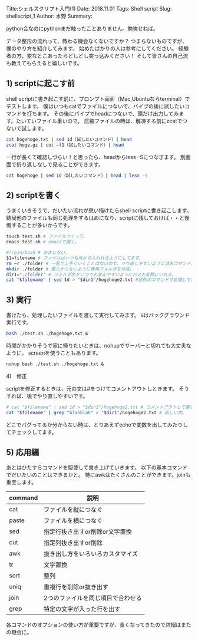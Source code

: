 Title:シェルスクリプト入門(1)
Date: 2018.11.01
Tags: Shell script
Slug: shellscript_1
Author: 水野
Summary:

python会なのにpythonまだ触ったことありません。勉強せねば。

データ整形の流れって、教わる機会なくないですか？
つまらないものですが、僕のやり方を紹介してみます。
始めたばかりの人は参考にしてください。
経験者の方、変なとこあったらどしどし突っ込みください！
そして皆さんの自己流も教えてもらえると嬉しいです。


## 1) scriptに起こす前
shell scriptに書き起こす前に、プロンプト画面（Mac,Ubuntuならterminal）でテストします。
僕はいつもcatでファイルにつないで、パイプの後に試したいコマンドを打ちます。
その後にパイプでheadにつないで、頭だけ出力してみます。たいていファイル重いので。
圧縮ファイルの時は、解凍する前にzcatでつないで試します。

```bash
cat hogehoge.txt | sed 1d（試したいコマンド）| head
zcat hoge.gz | cut –f1（試したいコマンド）| head
```

一行が長くて確認しづらい！と思ったら、headからless –Sにつなぎます。
別画面で折り返しなしで見ることができます。

```bash
cat hogehoge | sed 1d（試したいコマンド）| head | less -S
```


## 2) scriptを書く

うまくいきそうで、だいたい流れが思い描けたらshell scriptに書き起こします。
結局他のファイルも同じ処理をするはめになり、scriptに残しておけば・・と後悔することが多いからです。

```bash
touch test.sh # ファイルつくって、
emacs test.sh # emacsで開く。
```

```bash
#!/bin/bash # おまじない。
$1=filename # ファイルはいつも外から入れれるようにしてます。
rm –r ./folder # 一発で上手くいくことはないので、やり直しやすいように消去コマンド。
mkdir ./folder # 散らからないように専用フォルダを作成。
dir1="./folder" # フォルダ名をいつでも変えやすいようにパスを変数にいれる。
cat "$filename" | sed 1d > "$dir1"/hogehoge2.txt #目的のコマンドで処理して保存。
```

## 3) 実行

書けたら、処理したいファイルを渡して実行してみます。
`&`はバックグラウンド実行です。

```bash
bash ./test.sh ./hogehoge.txt &
```

時間がかかりそうで家に帰りたいときは、nohupでサーバーと切れても大丈夫なように。
screenを使うこともあります。

```bash
nohup bash ./test.sh ./hogehoge.txt &
```


4)　修正

scriptを修正するときは、元の文は#をつけてコメントアウトしときます。
そうすれば、後でやり直しやすいです。

```bash
# cat "$filename" | sed 1d > "$dir1"/hogehoge2.txt # コメントアウトして置いておく。
cat "$filename" | grep "blahblah" > "$dir1"/hogehoge2.txt # 新しい文。
```

どこでバグってるか分からない時は、とりあえずechoで変数を出してみたりしてチェックしてます。


## 5) 応用編

あとはひたすらコマンドを駆使して書き上げていきます。
以下の基本コマンドでだいたいのことはできるかと。
特にawkはたくさんのことができます。joinも重宝します。

|command|説明|
|--|--|
|cat | ファイルを縦につなぐ|
|paste | ファイルを横につなぐ |
|sed | 指定行抜き出すor削除or文字置換|
|cut | 指定列抜き出すor削除|
|awk | 抜き出し方をいろいろカスタマイズ|
|tr | 文字置換|
|sort | 整列|
|uniq | 重複行を削除or抜き出す|
|join | 2つのファイルを同じ項目で合わせる|
|grep | 特定の文字が入った行を出す|


各コマンドのオプションの使い方が重要ですが、長くなってきたので詳細はまたの機会に。
